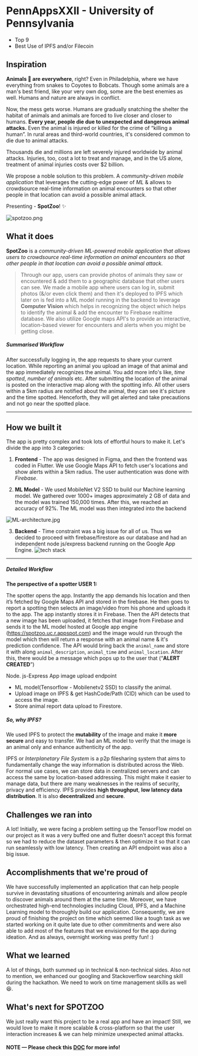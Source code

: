 # PennAppsXXII - University of Pennsylvania
- Top 9
- Best Use of IPFS and/or Filecoin

## Inspiration
**Animals 🐻 are everywhere**, right? Even in Philadelphia, where we have everything from snakes to Coyotes to Bobcats. Though some animals are a man's best friend, like your very own dog, some are the best enemies as well. Humans and nature are always in conflict.

Now, the mess gets worse. Humans are gradually snatching the shelter the habitat of animals and animals are forced to live closer and closer to humans. **Every year, people die due to unexpected and dangerous animal attacks.** Even the animal is injured or killed for the crime of “killing a human”. In rural areas and third-world countries, it's considered common to die due to animal attacks.

Thousands die and millions are left severely injured worldwide by animal attacks. Injuries, too, cost a lot to treat and manage, and in the US alone, treatment of animal injuries costs over $2 billion.

We propose a noble solution to this problem. A *community-driven mobile application* that leverages the cutting-edge power of *ML* & allows to crowdsource real-time information on animal encounters so that other people in that location can avoid a possible animal attack.

Presenting - **SpotZoo**! ✨

![spotzoo.png](https://i.postimg.cc/1XBxLJwB/ggspot.png)

## What it does

**SpotZoo** is a *community-driven ML-powered mobile application that allows users to crowdsource real-time information on animal encounters so that other people in that location can avoid a possible animal attack.*

> Through our app, users can provide photos of animals they saw or encountered & add them to a geographic database that other users can see. We made a mobile app where users can log in, submit photos (&/or even click them) and then it's deployed to IPFS which later on is fed into a ML model running in the backend to leverage **Computer Vision** which helps in recognizing the object which helps to identify the animal & add the encounter to Firebase realtime database. We also utilize Google maps API's to provide an interactive, location-based viewer for encounters and alerts when you might be getting close.

##### Summarised Workflow
After successfully logging in, the app requests to share your current location. While reporting an animal you upload an image of that animal and the app immediately recognizes the animal. You add more info's like, *time spotted*, *number of animals* etc. After submitting the location of the animal is posted on the interactive map along with the spotting info. All other users within a 5km radius are notified about the animal, they can see it's picture and the time spotted. Henceforth, they will get alerted and take precautions and not go near the spotted place.

---

## How we built it
The app is pretty complex and took lots of effortful hours to make it. Let's divide the app into 3 categories:

1. **Frontend** - The app was designed in Figma, and then the frontend was coded in Flutter.  We use Google Maps API to fetch user's locations and show alerts within a 5km radius. The user authentication was done with *Firebase*.

2. **ML Model** - We used MobileNet V2 SSD to build our Machine learning model. We gathered over 1000+ images approximately 2 GB of data and the model was trained 150,000 times. After this, we reached an accuracy of 92%. The ML model was then integrated into the backend

![ML-architecture.jpg](https://i.postimg.cc/FzgcmQnc/ML-architecture.jpg)

3. **Backend** - Time constraint was a big issue for all of us. Thus we decided to proceed with firebase/firestore as our database and had an independent node js/express backend running on the Google App Engine. 
![tech stack](https://cdn.discordapp.com/attachments/886064343660249090/886576541163724820/SpotZoo_-_techStack.png)

---

##### Detailed Workflow

**The perspective of a spotter USER 1:**

The spotter opens the app. Instantly the app demands his location and then it’s fetched by Google Maps API and stored in the firebase. He then goes to report a spotting then selects an image/video from his phone and uploads it to the app. The app instantly stores it in Firebase. Then the API detects that a new image has been uploaded, it fetches that image from Firebase and sends it to the ML model hosted at Google app engine (https://spotzoo.uc.r.appspot.com) and the image would run through the model which then will return a response with an animal name & it's prediction confidence. The API would bring back the `animal_name` and store it with along `animal_description`, `animal_time` and `animal_location`. After this, there would be a message which pops up to the user that (“**ALERT CREATED**”)

Node. js-Express App image upload endpoint 

- ML model(Tensorflow - Mobilenetv2 SSD) to classify the animal.
- Upload image on IPFS  & get HashCode/Path (CID) which can be used to access the image.
- Store animal report data upload to Firestore.

##### So, why IPFS?
We used IPFS to protect the **mutability** of the image and make it **more secure** and easy to transfer. We had an ML model to verify that the image is an animal only and enhance authenticity of the app.

IPFS or *Interplanetary File System* is a p2p filesharing system that aims to fundamentally change the way information is distributed across the Web. For normal use cases, we can store data in centralized servers and can access the same by location-based addressing. This might make it easier to manage data, but there are many weaknesses in the realms of security, privacy and efficiency. IPFS provides **high throughput**, **low latency data distribution**. It is also **decentralized** and **secure**.


## Challenges we ran into
A lot! Initially, we were facing a problem setting up the TensorFlow model on our project as it was a very buffed one and flutter doesn't accept this format so we had to reduce the dataset parameters & then optimize it so that it can run seamlessly with low latency. Then creating an API endpoint was also a big issue.  

## Accomplishments that we're proud of
We have successfully implemented an application that can help people survive in devastating situations of encountering animals and allow people to discover animals around them at the same time. Moreover, we have orchestrated high-end technologies including Cloud, IPFS, and a Machine Learning model to thoroughly build our application. Consequently, we are proud of finishing the project on time which seemed like a tough task as we started working on it quite late due to other commitments and were also able to add most of the features that we envisioned for the app during ideation. And as always, overnight working was pretty fun! :)

## What we learned
A lot of things, both summed up in technical & non-technical sides. Also not to mention, we enhanced our googling and Stackoverflow searching skill during the hackathon. We need to work on time management skills as well😆.

## What's next for SPOTZOO
We just really want this project to be a real app and have an impact! Still, we would love to make it more scalable & cross-platform so that the user interaction increases & we can help minimize unexpected animal attacks.

#### NOTE — Please check this [DOC](https://docs.google.com/document/d/1fc9_9zpepgL_NWGGUn5luJ0TSj33h51x6V4yGZpDbqQ/edit#) for more info!
